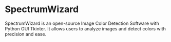 # SpectrumWizard
SpectrumWizard is an open-source Image Color Detection Software with Python GUI Tkinter. It allows users to analyze images and detect colors with precision and ease.
